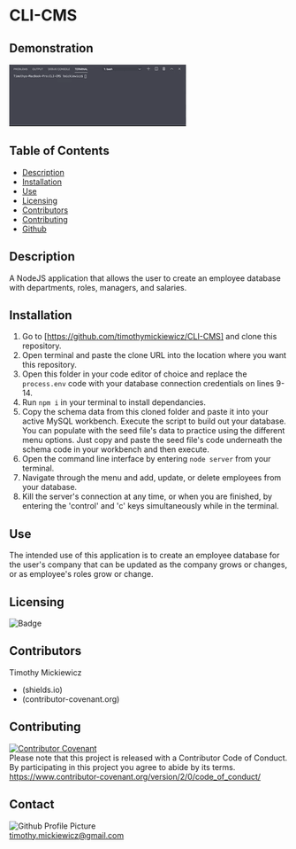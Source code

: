 # CLI-CMS

## Demonstration
![Gif](media/CLI-CMS.gif)

 
## Table of Contents
* [Description](#description)
* [Installation](#installation)
* [Use](#use)
* [Licensing](#licensing)
* [Contributors](#contributors)
* [Contributing](#contributing)
* [Github](#github) 

## Description
A NodeJS application that allows the user to create an employee database with departments, roles, managers, and salaries. 
 
## Installation
1. Go to [https://github.com/timothymickiewicz/CLI-CMS] and clone this repository.
2. Open terminal and paste the clone URL into the location where you want this repository.
3. Open this folder in your code editor of choice and replace the `process.env` code with your database connection credentials on lines 9-14.
4. Run `npm i` in your terminal to install dependancies. 
5. Copy the schema data from this cloned folder and paste it into your active MySQL workbench. Execute the script to build out your database. You can populate with the seed file's data to practice using the different menu options. Just copy and paste the seed file's code underneath the schema code in your workbench and then execute.
6. Open the command line interface by entering `node server` from your terminal.
7. Navigate through the menu and add, update, or delete employees from your database.
8. Kill the server's connection at any time, or when you are finished, by entering the 'control' and 'c' keys simultaneously while in the terminal.

## Use
The intended use of this application is to create an employee database for the user's company that can be updated as the company grows or changes, or as employee's roles grow or change.
 
## Licensing
![Badge](https://img.shields.io/static/v1?label=License&message=MIT&color=<COLOR>?style=plastic)
 
## Contributors
Timothy Mickiewicz
* (shields.io) 
* (contributor-covenant.org)
 
## Contributing
[![Contributor Covenant](https://img.shields.io/badge/Contributor%20Covenant-v2.0%20adopted-ff69b4.svg)](code_of_conduct.md)</br>
Please note that this project is released with a Contributor Code of Conduct. By participating in this project you agree to abide by its terms.</br>
https://www.contributor-covenant.org/version/2/0/code_of_conduct/
 
## Contact
![Github Profile Picture](https://avatars3.githubusercontent.com/u/58575568?v=4)</br>
timothy.mickiewicz@gmail.com